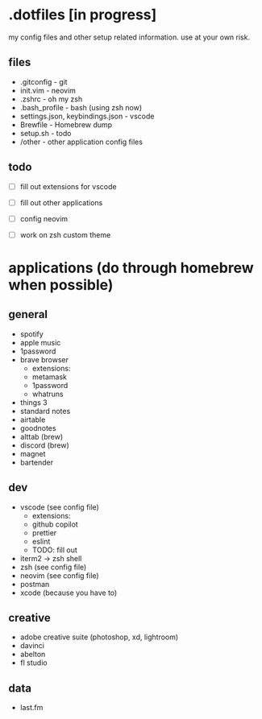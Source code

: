 # .dotfiles [in progress]
my config files and other setup related information. use at your own risk.

## files
- .gitconfig - git
- init.vim - neovim
- .zshrc - oh my zsh
- .bash_profile - bash (using zsh now)
- settings.json, keybindings.json - vscode
- Brewfile - Homebrew dump
- setup.sh - todo
- /other - other application config files

## todo
- [ ] fill out extensions for vscode
- [ ] fill out other applications
- [ ] config neovim
- [ ] work on zsh custom theme


# applications (do through homebrew when possible)
## general
- spotify
- apple music
- 1password
- brave browser
  - extensions:
  - metamask
  - 1password
  - whatruns
- things 3
- standard notes
- airtable
- goodnotes
- alttab (brew)
- discord (brew)
- magnet
- bartender


## dev
- vscode (see config file)
  - extensions:
  - github copilot
  - prettier
  - eslint
  - TODO: fill out
- iterm2 -> zsh shell
- zsh (see config file)
- neovim (see config file)
- postman
- xcode (because you have to)

## creative
- adobe creative suite (photoshop, xd, lightroom)
- davinci
- abelton
- fl studio

## data
- last.fm
